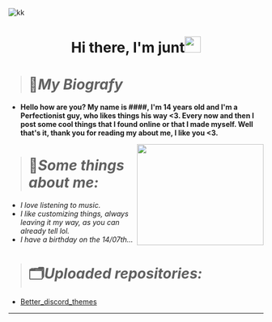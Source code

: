  
![kk](https://github.com/TlkW/TlkW/assets/110054625/a713935f-2981-4dbe-bc38-e50dbbda0fdc)



<h1 align="center">Hi there, I'm <a href="https://www.blackcater.win/" target="_blank"></a> junt<img 
src="https://github.com/blackcater/blackcater/raw/main/images/Hi.gif" height="32" /></h1>


> # 📝***My Biografy***
 - **Hello how are you? My name is ####, I'm 14 years old and I'm a Perfectionist guy, who likes things his way <3. Every now and then I post some cool things that I found online or that I made myself. Well that's it, thank you for reading my about me, I like you <3.**

<a href="#"><img align="right" src="https://i.pinimg.com/564x/cb/54/10/cb5410ae82bb789a203348c7fb1f7e75.jpg" width="250 " height="200" /></a>


> # 📌***Some things about me:***
 
- *I love listening to music.*
- *I like customizing things, always leaving it my way, as you can already tell lol.*
- *I have a birthday on the 14/07th...*



   
 > # 🗂***Uploaded repositories:***
  - [Better_discord_themes](https://github.com/TlkW/Better_discord_themes)
<hr>

